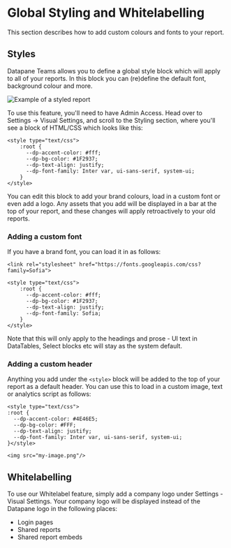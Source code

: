 # Global Styling and Whitelabelling

This section describes how to add custom colours and fonts to your report.

## Styles

Datapane Teams allows you to define a global style block which will apply to all of your reports. In this block you can \(re\)define the default font, background colour and more. 

![Example of a styled report](../.gitbook/assets/screenshot-2021-07-05-at-12.03.44.png)

To use this feature, you'll need to have Admin Access. Head over to Settings -&gt; Visual Settings, and scroll to the Styling section, where you'll see a block of HTML/CSS which looks like this: 

```markup
<style type="text/css">
    :root {
      --dp-accent-color: #fff;
      --dp-bg-color: #1F2937;
      --dp-text-align: justify;
      --dp-font-family: Inter var, ui-sans-serif, system-ui;
    }
</style>
```

You can edit this block to add your brand colours, load in a custom font or even add a logo. Any assets that you add will be displayed in a bar at the top of your report, and these changes will apply retroactively to your old reports. 

### **Adding a custom font**

If you have a brand font, you can load it in as follows: 

```markup
<link rel="stylesheet" href="https://fonts.googleapis.com/css?family=Sofia">

<style type="text/css">
    :root {
      --dp-accent-color: #fff;
      --dp-bg-color: #1F2937;
      --dp-text-align: justify;
      --dp-font-family: Sofia;
    }
</style>
```

Note that this will only apply to the headings and prose - UI text in DataTables, Select blocks etc will stay as the system default. 

### **Adding a custom header**

Anything you add under the `<style>` block will be added to the top of your report as a default header. You can use this to load in a custom image, text or analytics script as follows:

```markup
<style type="text/css">    
:root {
  --dp-accent-color: #4E46E5;
  --dp-bg-color: #FFF;
  --dp-text-align: justify;
  --dp-font-family: Inter var, ui-sans-serif, system-ui;
}</style>

<img src="my-image.png"/>

```

## Whitelabelling

To use our Whitelabel feature, simply add a company logo under Settings - Visual Settings. Your company logo will be displayed instead of the Datapane logo in the following places: 

* Login pages
* Shared reports
* Shared report embeds

